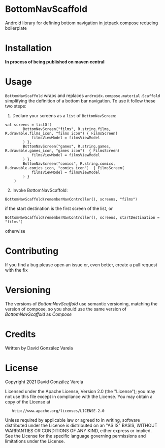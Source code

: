 # BottomNavScaffold

Android library for defining bottom navigation in jetpack compose reducing boilerplate

# Installation

**In process of being published on maven central**

# Usage

`BottomNavScaffold` wraps and replaces `androidx.compose.material.Scaffold` simplifying the
definition of a bottom bar navigation. To use it follow these two steps:

1. Declare your screens as a `list` of `BottomNavScreen`:

```
val screens = listOf(
        BottomNavScreen("films", R.string.films, R.drawable.films_icon, "films icon") { FilmsScreen(
            filmsViewModel = filmsViewModel
        ) },
        BottomNavScreen("games", R.string.games, R.drawable.games_icon, "games icon")  { FilmsScreen(
            filmsViewModel = filmsViewModel
        ) },
        BottomNavScreen("comics", R.string.comics, R.drawable.comics_icon, "comics icon")  { FilmsScreen(
            filmsViewModel = filmsViewModel
        ) }
    )
```

2. Invoke BottomNavScaffold:

```
BottomNavScaffold(rememberNavController(), screens, "films")
```

if the start destination is the first screen of the list, or

```
BottomNavScaffold(rememberNavController(), screens, startDestination = "films")
```

otherwise

# Contributing

If you find a bug please open an issue or, even better, create a pull request with the fix

# Versioning

The versions of *BottomNavScaffold* use semantic versioning, matching the version of compose, so you
should use the same version of *BottomNavScaffold* as *Compose*

# Credits

Written by David González Varela

# License

Copyright 2021 David González Varela

Licensed under the Apache License, Version 2.0 (the "License"); you may not use this file except in
compliance with the License. You may obtain a copy of the License at

       http://www.apache.org/licenses/LICENSE-2.0

Unless required by applicable law or agreed to in writing, software distributed under the License is
distributed on an "AS IS" BASIS, WITHOUT WARRANTIES OR CONDITIONS OF ANY KIND, either express or
implied. See the License for the specific language governing permissions and limitations under the
License.
